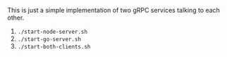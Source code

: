 This is just a simple implementation of two gRPC services talking to each other.

1. `./start-node-server.sh`
2. `./start-go-server.sh`
3. `./start-both-clients.sh`
